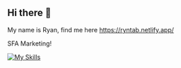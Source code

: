 ## Hi there 👋

My name is Ryan, find me here https://ryntab.netlify.app/

SFA Marketing!

[![My Skills](https://skillicons.dev/icons?i=nuxtjs,vue,nodejs,supabase,express,go,php,redis)](https://skillicons.dev)

